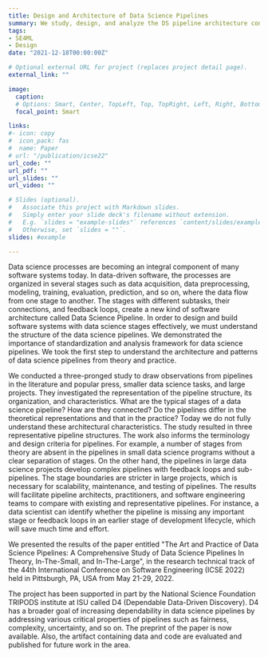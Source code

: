 ```yaml
---
title: Design and Architecture of Data Science Pipelines
summary: We study, design, and analyze the DS pipeline architecture consisting stages such as preprocessing, modeling, training, evaluation, etc.
tags:
- SE4ML
- Design
date: "2021-12-18T00:00:00Z"

# Optional external URL for project (replaces project detail page).
external_link: ""

image:
  caption:
  # Options: Smart, Center, TopLeft, Top, TopRight, Left, Right, BottomLeft, Bottom, BottomRight
  focal_point: Smart

links:
#- icon: copy
#  icon_pack: fas
#  name: Paper
# url: "/publication/icse22"
url_code: ""
url_pdf: ""
url_slides: ""
url_video: ""

# Slides (optional).
#   Associate this project with Markdown slides.
#   Simply enter your slide deck's filename without extension.
#   E.g. `slides = "example-slides"` references `content/slides/example-slides.md`.
#   Otherwise, set `slides = ""`.
slides: #example

---
```



Data science processes are becoming an integral component of many software systems today. In data-driven software, the processes are organized in several stages such as data acquisition, data preprocessing, modeling, training, evaluation, prediction, and so on, where the data flow from one stage to another. The stages with different subtasks, their connections, and feedback loops, create a new kind of software architecture called Data Science Pipeline. In order to design and build software systems with data science stages effectively, we must understand the structure of the data science pipelines. We demonstrated the importance of standardization and analysis framework for data science pipelines. We took the first step to understand the architecture and patterns of data science pipelines from theory and practice. 

We conducted a three-pronged study to draw observations from pipelines in the literature and popular press, smaller data science tasks, and large projects. They investigated the representation of the pipeline structure, its organization, and characteristics. What are the typical stages of a data science pipeline? How are they connected? Do the pipelines differ in the theoretical representations and that in the practice? Today we do not fully understand these architectural characteristics. The study resulted in three representative pipeline structures. The work also informs the terminology and design criteria for pipelines. For example, a number of stages from theory are absent in the pipelines in small data science programs without a clear separation of stages. On the other hand, the pipelines in large data science projects develop complex pipelines with feedback loops and sub-pipelines. The stage boundaries are stricter in large projects, which is necessary for scalability, maintenance, and testing of pipelines. The results will facilitate pipeline architects, practitioners, and software engineering teams to compare with existing and representative pipelines. For instance, a data scientist can identify whether the pipeline is missing any important stage or feedback loops in an earlier stage of development lifecycle, which will save much time and effort. 

We presented the results of the paper entitled "The Art and Practice of Data Science Pipelines: A Comprehensive Study of Data Science Pipelines In Theory, In-The-Small, and In-The-Large", in the research technical track of the 44th International Conference on Software Engineering (ICSE 2022) held in Pittsburgh, PA, USA from May 21-29, 2022.

The project has been supported in part by the National Science Foundation TRIPODS institute at ISU called D4 (Dependable Data-Driven Discovery). D4 has a broader goal of increasing dependability in data science pipelines by addressing various critical properties of pipelines such as fairness, complexity, uncertainty, and so on. The preprint of the paper is now available. Also, the artifact containing data and code are evaluated and published for future work in the area. 